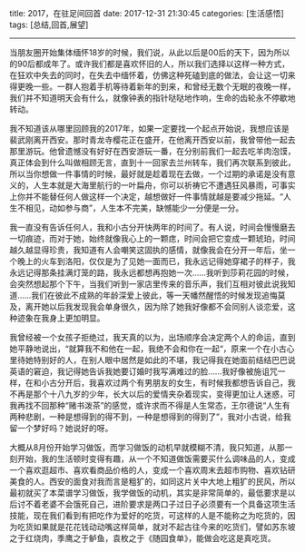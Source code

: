 title: 2017，在驻足间回首
date: 2017-12-31 21:30:45
categories: [生活感悟]
tags: [总结,回首,展望]

---
当朋友圈开始集体缅怀18岁的时候，我们说，从此以后是00后的天下，因为所以的90后都成年了。或许我们都是喜欢怀旧的人，所以我们选择以这样一种方式，在狂欢中失去的同时，在失去中缅怀着，仿佛这种死磕到底的做法，会让这一切来得更晚一些。一群人抱着手机等待着新年的到来，和曾经无数个无眠的夜晚一样，我们并不知道明天会有什么，就像钟表的指针哒哒地作响，生命的齿轮永不停歇地转动。

我不知道该从哪里回顾我的2017年，如果一定要找一个起点开始说，我想应该是裴武刚离开西安。那时青龙寺樱花正在盛开，在他离开西安以前，我曾带他一起去那里游玩。他曾遗憾没有好好在西安游玩一番，在分别前我们一起去吃羊肉泡馍，真正体会到什么叫做相顾无言，直到十一回家去兰州转车，我们再次联系到彼此，所以当你想做一件事情的时候，最好就是趁着现在去做，一个过期的承诺是没有意义的，人生本就是大海里航行的一叶扁舟，你可以祈祷它不遭遇狂风暴雨，可事实上你并不能替任何人做这样一个决定，越想做好一件事情就越是要减少拖延。“人生不相见，动如参与商”，人生本不完美，缺憾能少一分便是一分。

我一直没有告诉任何人，我和小古分开快两年的时间了。有人说，时间会慢慢磨去一切痕迹，而对于她，始终就像我心上的一颗痣，时间会把它变成一颗琥珀，时间越久越显得珍贵，我知道有人会嘲笑这固执的感情，就像我会在分开一年后，坐一个晚上的火车到洛阳，仅仅是为了见她一面而已，我永远记得她穿裙子的样子，我永远记得那条挂满灯笼的路，我永远都想再抱她一次……我听到莎莉花园的时候，会突然想起那个下午，当我们听到一家店里传来的音乐声，我们互相对彼此说我知道……我们在彼此不成熟的年龄深爱上彼此，等一天幡然醒悟的时候发现追悔莫及，离开她以后我发现我会单身很久，因为除了她我好像都不会同别人谈恋爱，这种迹象在我身上更加明显。

我曾经被一个女孩子拒绝过，我天真的以为，出场顺序会决定两个人的命运，直到她平静地说出，“就算我不和他在一起，我绝不会和你在一起“，原来一个在小古心里待她特别好的人，在别人眼中居然是如此的不堪，我记得我在她面前结结巴巴说英语的窘迫，我记得她告诉我她要订婚时我写满难过的脸……我好像被施诅咒一样，在和小古分开后，我喜欢过两个有男朋友的女生，有时候我都想告诉自己，我不再是那个十八九岁的少年，长大以后的爱情夹杂着现实，变得更加让人迷惑，可我再找不回那种“赌书泼茶”的感觉，或许求而不得是人生常态，王尔德说“人生有两种悲剧，一种是想得到的得不到，一种是想得到的得到了”，我对小古说，给我留一个梦好吗？她说好的呀。

大概从8月份开始学习做饭，而学习做饭的动机早就模糊不清，我只知道，从那一刻开始，我的生活顿时变得有趣，从一个不知道做饭需要买什么调味品的人，变成一个喜欢逛超市、喜欢看商品价格的人，变成一个喜欢周末去超市购物、喜欢钻研美食的人。西安的面食对我而言是粗犷的，如同这片关中大地上粗犷的民风，所以最初就买了本菜谱学习做饭，我学做饭的动机，其实是非常简单的，最低要求是以后讨不着老婆不会饿死自己，进阶要求是两口子过日子必须要有一个具备这项生活技能，现在我们看到有把吃作为爱好的吃货，可这样的人是不能称之为吃货的，因为吃货如果就是花花钱动动嘴这样简单，就对不起古往今来的吃货们，譬如苏东坡之于红烧肉，季鹰之于鲈鱼，袁枚之于《随园食单》，能做会吃这是真吃货。

